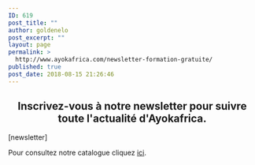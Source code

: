 ```yaml
---
ID: 619
post_title: ""
author: goldenelo
post_excerpt: ""
layout: page
permalink: >
  http://www.ayokafrica.com/newsletter-formation-gratuite/
published: true
post_date: 2018-08-15 21:26:46
---
```

<h2 style="text-align: center;">Inscrivez-vous à notre newsletter pour suivre toute l'actualité d'Ayokafrica.</h2>
[newsletter]

Pour consultez notre catalogue cliquez <a href="http://www.ayokafrica.com/catalogue/">ici</a>.

&nbsp;